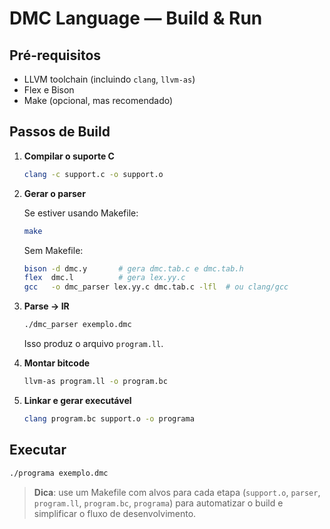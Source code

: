 # DMC Language — Build & Run

## Pré-requisitos

* LLVM toolchain (incluindo `clang`, `llvm-as`)
* Flex e Bison
* Make (opcional, mas recomendado)

## Passos de Build

1. **Compilar o suporte C**

   ```bash
   clang -c support.c -o support.o
   ```

2. **Gerar o parser**

   Se estiver usando Makefile:

   ```bash
   make
   ```

   Sem Makefile:

   ```bash
   bison -d dmc.y       # gera dmc.tab.c e dmc.tab.h
   flex  dmc.l          # gera lex.yy.c
   gcc   -o dmc_parser lex.yy.c dmc.tab.c -lfl  # ou clang/gcc
   ```

3. **Parse → IR**

   ```bash
   ./dmc_parser exemplo.dmc
   ```

   Isso produz o arquivo `program.ll`.

4. **Montar bitcode**

   ```bash
   llvm-as program.ll -o program.bc
   ```

5. **Linkar e gerar executável**

   ```bash
   clang program.bc support.o -o programa
   ```

## Executar

```bash
./programa exemplo.dmc
```

> **Dica**: use um Makefile com alvos para cada etapa (`support.o`, `parser`, `program.ll`, `program.bc`, `programa`) para automatizar o build e simplificar o fluxo de desenvolvimento.
